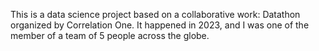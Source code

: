 This is a data science project based on a collaborative work: Datathon organized by Correlation One.
It happened in 2023, and I was one of the member of a team of 5 people across the globe.

